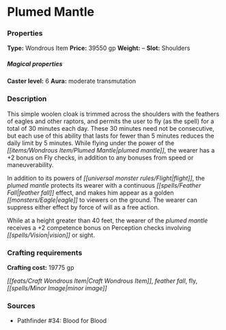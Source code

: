 ﻿---
Title: "Plumed Mantle"
Type: "Wondrous Item"
Price: "39550 gp"
Weight: "–"
Slot: "Shoulders"
Caster level: "6"
Aura: "moderate transmutation"
Description: |
  "This simple woolen cloak is trimmed across the shoulders with the feathers of eagles and other raptors, and permits the user to _fly_ (as the spell) for a total of 30 minutes each day. These 30 minutes need not be consecutive, but each use of this ability that lasts for fewer than 5 minutes reduces the daily limit by 5 minutes. While flying under the power of the _plumed mantle_, the wearer has a +2 bonus on Fly checks, in addition to any bonuses from speed or maneuverability.
  In addition to its powers of flight, the _plumed mantle_ protects its wearer with a continuous _feather fall_ effect, and makes him appear as a golden eagle to viewers on the ground. The wearer can suppress either effect by force of will as a free action.
  While at a height greater than 40 feet, the wearer of the _plumed mantle_ receives a +2 competence bonus on Perception checks involving vision or sight."
Crafting cost: "19775 gp"
Sources: "['Pathfinder #34: Blood for Blood']"
---

# Plumed Mantle

### Properties

**Type:** Wondrous Item **Price:** 39550 gp **Weight:** – **Slot:** Shoulders

##### Magical properties

**Caster level:** 6 **Aura:** moderate transmutation

### Description

This simple woolen cloak is trimmed across the shoulders with the feathers of eagles and other raptors, and permits the user to fly (as the spell) for a total of 30 minutes each day. These 30 minutes need not be consecutive, but each use of this ability that lasts for fewer than 5 minutes reduces the daily limit by 5 minutes. While flying under the power of the _[[items/Wondrous Item/Plumed Mantle|plumed mantle]]_, the wearer has a +2 bonus on Fly checks, in addition to any bonuses from speed or maneuverability.

In addition to its powers of _[[universal monster rules/Flight|flight]]_, the _plumed mantle_ protects its wearer with a continuous _[[spells/Feather Fall|feather fall]]_ effect, and makes him appear as a golden _[[monsters/Eagle|eagle]]_ to viewers on the ground. The wearer can suppress either effect by force of will as a free action.

While at a height greater than 40 feet, the wearer of the _plumed mantle_ receives a +2 competence bonus on Perception checks involving _[[spells/Vision|vision]]_ or sight.

### Crafting requirements

**Crafting cost:** 19775 gp

_[[feats/Craft Wondrous Item|Craft Wondrous Item]]_, _feather fall_, fly, _[[spells/Minor Image|minor image]]_

### Sources

* Pathfinder #34: Blood for Blood